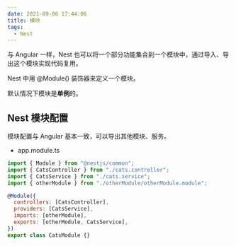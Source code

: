```yaml
---
date: 2021-09-06 17:44:06
title: 模块
tags:
  - Nest
---
```


与 Angular 一样，Nest 也可以将一个部分功能集合到一个模块中，通过导入、导出这个模块实现代码复用。

Nest 中用 @Module() 装饰器来定义一个模块。

默认情况下模块是**单例**的。

## Nest 模块配置

模块配置与 Angular 基本一致，可以导出其他模块、服务。

- app.module.ts

```js
import { Module } from "@nestjs/common";
import { CatsController } from "./cats.controller";
import { CatsService } from "./cats.service";
import { otherModule } from "./otherModule/otherModule.module";

@Module({
  controllers: [CatsController],
  providers: [CatsService],
  imports: [otherModule],
  exports: [otherModule, CatsService],
})
export class CatsModule {}
```